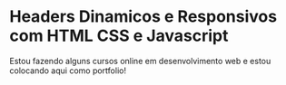 # Headers Dinamicos e Responsivos com HTML CSS e Javascript

Estou fazendo alguns cursos online em desenvolvimento web e estou colocando aqui como portfolio! 
